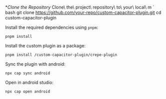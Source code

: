 **Clone the Repository*
Clone\ the\ project\ repository\ to\ your\ local\ m ` bash git clone https://github.com/your-repo/custom-capacitor-plugin.git cd custom-capacitor-plugin


Install the required dependencies using `pnpm`:
```
pnpm install
```
Install the custom plugin as a package:

```
pnpm install /custom-capacitor-plugin/crepe-plugin
```

Sync the plugin with android:

```
npx cap sync android
```

Open in android studio:

```
npx cap open android
```
